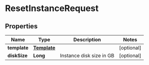 

# ResetInstanceRequest


## Properties

| Name | Type | Description | Notes |
|------------ | ------------- | ------------- | -------------|
|**template** | [**Template**](Template.md) |  |  [optional] |
|**diskSize** | **Long** | Instance disk size in GB |  [optional] |



